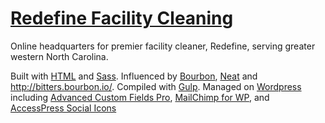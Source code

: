 # [Redefine Facility Cleaning](http://re-define.com/)

Online headquarters for premier facility cleaner, Redefine, serving greater western North Carolina.

Built with [HTML](http://www.w3schools.com/html/) and [Sass](http://sass-lang.com/). Influenced by [Bourbon](http://bourbon.io/), [Neat](http://neat.bourbon.io/) and http://bitters.bourbon.io/. Compiled with [Gulp](http://gulpjs.com/). Managed on [Wordpress](https://wordpress.org/) including [Advanced Custom Fields Pro](http://advancedcustomfields.com/), [MailChimp for WP](https://wordpress.org/plugins/mailchimp-for-wp/), and [AccessPress Social Icons](https://wordpress.org/plugins/accesspress-social-icons/)